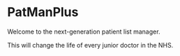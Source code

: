 # PatManPlus

Welcome to the next-generation patient list manager.

This will change the life of every junior doctor in the NHS.